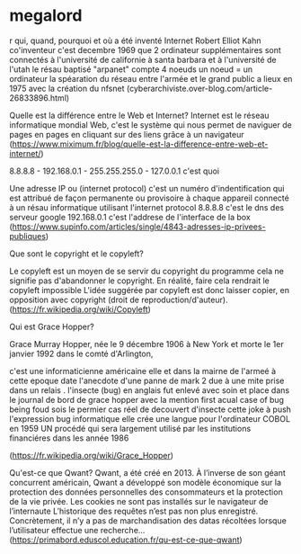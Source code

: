 # megalord
r qui, quand, pourquoi et où a été inventé Internet
Robert Elliot Kahn co'inventeur 
c'est decembre 1969 que 2 ordinateur supplémentaires sont connectés à l'université de californie à santa barbara et à l'université de l'utah 
le résau baptisé "arpanet" compte 4 noeuds 
un noeud = un ordinateur
la spéaration du réseau entre l'armée et le grand public a lieux en 1975 avec la création du nfsnet (cyberarchiviste.over-blog.com/article-26833896.html)


Quelle est la différence entre le Web et Internet?
Internet est le réseau informatique mondial
Web, c'est le système qui nous permet de naviguer de pages en pages en cliquant sur des liens grâce à un navigateur
(https://www.miximum.fr/blog/quelle-est-la-difference-entre-web-et-internet/)

8.8.8.8 - 192.168.0.1 - 255.255.255.0 - 127.0.0.1 c'est quoi 

Une adresse IP  ou (internet protocol) c'est un numéro d'indentification qui est attribué de façon permanente ou provisoire à chaque appareil connecté à un résau informatique utilisant l'internet protocol 
8.8.8.8 c'est le dns des serveur google 
192.168.0.1 c'est l'addrese de l'interface de la box 
(https://www.supinfo.com/articles/single/4843-adresses-ip-privees-publiques)

Que sont le copyright et le copyleft?

Le copyleft est un moyen de se servir du copyright du programme cela ne signifie pas d'abandonner le copyright. En réalité, faire cela rendrait le copyleft impossible  L'idée suggérée par copyleft est donc laisser copier, en opposition avec copyright (droit de reproduction/d'auteur).
(https://fr.wikipedia.org/wiki/Copyleft)

 Qui est Grace Hopper?

Grace Murray Hopper, née le 9 décembre 1906 à New York et morte le 1er janvier 1992 dans le comté d'Arlington, 

c'est une informaticienne américaine elle et dans la mairne de l'armeé
à cette epoque date l'anecdote d'une panne de mark 2 due à une mite prise dans un relais .
l'insecte (bug) en anglais fut enlevé avec soin et place dans le journal de bord de grace hopper avec la mention first acual case of bug being foud sois 
le permier cas réel de decouvert d'insecte  cette joke à push l'expression bug informatique 
elle crée une langue pour l'ordinateur COBOL en 1959 UN procédé qui sera largement utilisé par les institutions financiéres dans les année 1986         

(https://fr.wikipedia.org/wiki/Grace_Hopper)

 Qu'est-ce que Qwant?
  Qwant, a été créé en 2013. À l’inverse de son géant concurrent américain, Qwant a développé son modèle économique sur la protection des données personnelles des consommateurs et la protection de la vie privée. Les cookies ne sont pas installés sur le navigateur de l’internaute L’historique des requêtes n’est pas non plus enregistré. Concrètement, il n’y a pas de marchandisation des datas récoltées lorsque l’utilisateur effectue une recherche… 
  (https://primabord.eduscol.education.fr/qu-est-ce-que-qwant)


